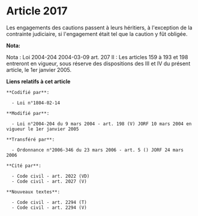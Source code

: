 # Article 2017

Les engagements des cautions passent à leurs héritiers, à l'exception de la contrainte judiciaire, si l'engagement était tel
que la caution y fût obligée.

**Nota:**

Nota : Loi 2004-204 2004-03-09 art. 207 II : Les articles 159 à 193 et 198 entreront en vigueur, sous réserve des
dispositions des III et IV du présent article, le 1er janvier 2005.

**Liens relatifs à cet article**

	**Codifié par**:

	  - Loi n°1804-02-14

	**Modifié par**:

	  - Loi n°2004-204 du 9 mars 2004 - art. 198 (V) JORF 10 mars 2004 en vigueur le 1er janvier 2005

	**Transféré par**:

	  - Ordonnance n°2006-346 du 23 mars 2006 - art. 5 () JORF 24 mars 2006

	**Cité par**:

	  - Code civil - art. 2022 (VD)
	  - Code civil - art. 2027 (V)

	**Nouveaux textes**:

	  - Code civil - art. 2294 (T)
	  - Code civil - art. 2294 (V)
